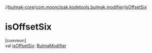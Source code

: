 //[bulmak-core](../../index.md)/[com.mooncloak.kodetools.bulmak.modifier](index.md)/[isOffsetSix](is-offset-six.md)

# isOffsetSix

[common]\
val [isOffsetSix](is-offset-six.md): [BulmaModifier](-bulma-modifier/index.md)
